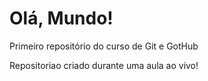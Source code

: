 # Olá, Mundo!
 Primeiro repositório do curso de Git e GotHub

 Repositoriao criado durante uma aula ao vivo!

